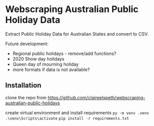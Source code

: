 # Webscraping Australian Public Holiday Data

Extract Public Holiday Data for Australian States and convert to CSV.

Future development:
* Regional public holidays - remove/add functions?
* 2020 Show day holidays
* Queen day of mourning holiday
* more formats if data is not available?

## Installation
clone the repo from https://github.com/claireelspeth/webscraping-australian-public-holidays

create virtual environment and install requirements
`py -m venv .venv` 
`.\venv\Scripts\activate`
`pip install -r requirements.txt`



